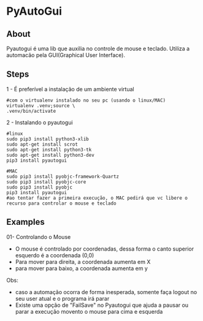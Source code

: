 # PyAutoGui

## About
Pyautogui é uma lib que auxilia no controle de mouse e teclado.
Utiliza a automacão pela GUI(Graphical User Interface).

## Steps

1 - É preferível a instalação de um ambiente virtual
```
#com o virtualenv instalado no seu pc (usando o linux/MAC)
virtualenv .venv;source \
.venv/bin/activate
```
2 - Instalando o pyautogui
```
#linux
sudo pip3 install python3-xlib
sudo apt-get install scrot
sudo apt-get install python3-tk
sudo apt-get install python3-dev
pip3 install pyautogui

#MAC
sudo pip3 install pyobjc-framework-Quartz
sudo pip3 install pyobjc-core
sudo pip3 install pyobjc
pip3 install pyautogui
#ao tentar fazer a primeira execução, o MAC pedirá que vc libere o recurso para controlar o mouse e teclado
```

## Examples
01- Controlando o Mouse
- O mouse é controlado por coordenadas, dessa forma o canto superior esquerdo é a coordenada (0,0)
- Para mover para direita, a coordenada aumenta em X
- para mover para baixo, a coordenada aumenta em y

Obs:
- caso a automação ocorra de forma inesperada, somente faça logout no seu user atual e o programa irá parar
- Existe uma opção de "FailSave" no Pyautogui que ajuda a pausar ou parar a execução movento o mouse para cima e esquerda